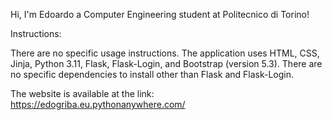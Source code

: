 Hi, I'm Edoardo a Computer Engineering student at Politecnico di Torino!


Instructions:

There are no specific usage instructions. The application uses HTML, CSS, Jinja, Python 3.11, Flask, Flask-Login, and Bootstrap (version 5.3).
There are no specific dependencies to install other than Flask and Flask-Login.

The website is available at the link: https://edogriba.eu.pythonanywhere.com/
